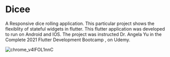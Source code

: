 
# Dicee

A Responsive dice rolling application. This particular project shows the flexiblity of stateful widgets in flutter. This flutter application was developed to run on Android and IOS. The project was instructed Dr. Angela Yu in the Complete 2021 Flutter Development Bootcamp , on Udemy.


![chrome_v4lFOL1nnC](https://user-images.githubusercontent.com/40523361/153539545-c0fa5658-2937-4a9c-8289-9ed4c28bd6cf.gif)
